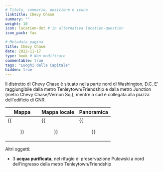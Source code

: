```yaml
---
# Titolo, sommario, posizione e icona
linktitle: Chevy Chase
summary: ""
weight: 10
icon: location-dot # in alternativa location-question
icon_pack: fas

# Metadata pagina
title: Chevy Chase
date: 2022-11-17
type: book # Non modificare
commentable: true
tags: "Luoghi della Capitale"
hidden: true
---
```





Il distretto di Chevy Chase è situato nella parte nord di Washington, D.C. E' raggiungibile dalla metro Tenleytown/Friendship e dalla metro Junction (metro Chevy Chase/Vernon Sq.), mentre a sud è collegata alla piazza dell'edificio di GNR.

| Mappa                           | Mappa locale              | Panoramica            |
| ------------------------------- | ------------------------- | --------------------- |
| {{<figure src="Chevy_Chase_North_loc.webp">}} | {{<figure src="Chevy_Chase_map.webp">}} | {{<figure src="Chevy_Chase.webp">}} |


Altri oggetti:
- 3 **acqua purificata**, nel rifugio di preservazione Pulowski a nord dell'ingresso della metro Tenleytown/Friendship



